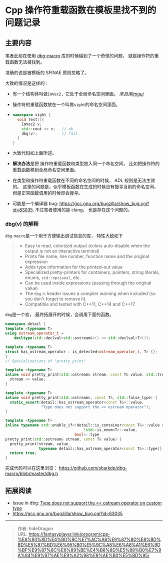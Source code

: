 # Cpp 操作符重载函数在模板里找不到的问题记录


## 主要内容

笔者此前在使用 [dbg-macro](https://github.com/sharkdp/dbg-macro) 库的时候碰到了一个奇怪的问题， 就是操作符的重载函数无法被找到。

准确的说是被模板的 SFINAE 原则忽略了。 

大致的情况是这样的：

- 有一个结构体叫做`ImVec2`，它处于全局命名空间里面。  *来自库[imgui](https://github.com/ocornut/imgui)*

- 操作符的重载函数放在一个叫做`sight`的命名空间里面。

- ```cpp
  namespace sight {
    void test(){
      ImVec2 v;
      std::cout << v;   // ok
      dbg(v);           // fail
    }
  }
  ```

- 大致代码如上面所述。

- **解决办法**是把 操作符重载函数和类型放入同一个命名空间， 比如把操作符的重载函数移到全局命名空间里面。

- 在类型和操作符重载函数在不同的命名空间的时候， ADL 规则是无法生效的。  这里的问题是，似乎模板函数在生成的时候没有搜寻当前的命名空间， 但是正常函数调用的时候却会搜寻。

- 可能是一个编译器 bug: https://gcc.gnu.org/bugzilla/show_bug.cgi?id=83035.  不过笔者使用的是 clang， 也是存在这个问题的。



### dbg(v) 的解释

`dbg-macro`是一个用于方便输出调试信息的库， 特性大致如下

> - Easy to read, colorized output (colors auto-disable when the output is not an interactive terminal)
> - Prints file name, line number, function name and the original expression
> - Adds type information for the printed-out value
> - Specialized pretty-printers for containers, pointers, string literals, enums, `std::optional`, etc.
> - Can be used inside expressions (passing through the original value)
> - The `dbg.h` header issues a compiler warning when included (so you don't forget to remove it).
> - Compatible and tested with C++11, C++14 and C++17.

`dbg`是一个宏， 最终拓展开的时候，会调用下面的函数。

```cpp
namespace detail {
template <typename T>
using ostream_operator_t =
    decltype(std::declval<std::ostream&>() << std::declval<T>());

template <typename T>
struct has_ostream_operator : is_detected<ostream_operator_t, T> {};
}
// Specializations of "pretty_print"

template <typename T>
inline void pretty_print(std::ostream& stream, const T& value, std::true_type) {
  stream << value;
}

template <typename T>
inline void pretty_print(std::ostream&, const T&, std::false_type) {
  static_assert(detail::has_ostream_operator<const T&>::value,
                "Type does not support the << ostream operator");
}

template <typename T>
inline typename std::enable_if<!detail::is_container<const T&>::value &&
                                   !std::is_enum<T>::value,
                               bool>::type
pretty_print(std::ostream& stream, const T& value) {
  pretty_print(stream, value,
               typename detail::has_ostream_operator<const T&>::type{});
  return true;
}
```

完成代码可以在这里浏览： https://github.com/sharkdp/dbg-macro/blob/master/dbg.h



## 拓展阅读

- Issue in dbg:  [Type does not support the << ostream operator on custom type](https://github.com/sharkdp/dbg-macro/issues/118)
- https://gcc.gnu.org/bugzilla/show_bug.cgi?id=83035


---

> 作者: hideDragon  
> URL: https://fantasyplayer.link/program/cpp-%E6%93%8D%E4%BD%9C%E7%AC%A6%E9%87%8D%E8%BD%BD%E5%87%BD%E6%95%B0%E5%9C%A8%E6%A8%A1%E6%9D%BF%E9%87%8C%E6%89%BE%E4%B8%8D%E5%88%B0%E7%9A%84%E9%97%AE%E9%A2%98%E8%AE%B0%E5%BD%95/  

